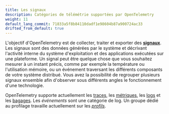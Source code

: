 ```yaml
---
title: Les signaux
description: Catégories de télémétrie supportées par OpenTelemetry
weight: 11
default_lang_commit: 71833a5f8b84110dadf1e98604b87a900724ac33
drifted_from_default: true
---
```


L'objectif d'OpenTelemetry est de collecter, traiter et exporter des
**[signaux][signals]**. Les signaux sont des données générées par le système et
décrivant l'activité interne du système d'exploitation et des applications
exécutées sur une plateforme. Un signal peut être quelque chose que vous
souhaitez mesurer à un instant précis, comme par exemple la température ou
l'utilisation mémoire, ou un événement traversant les différents composants de
votre système distribué. Vous avez la possibilité de regrouper plusieurs signaux
ensemble afin d'observer sous différents angles le fonctionnement d'une
technologie.

OpenTelemetry supporte actuellement les [traces](/docs/concepts/signals/traces),
les [métriques](/docs/concepts/signals/metrics), les
[logs](/docs/concepts/signals/logs) et les
[bagages](/docs/concepts/signals/baggage). Les _événements_ sont une catégorie
de log. Un groupe dédié au profilage travaille actuellement sur les
[_profils_](https://github.com/open-telemetry/opentelemetry-specification/blob/main/oteps/profiles/0212-profiling-vision.md).

[signals]: /docs/specs/otel/glossary/#signals
